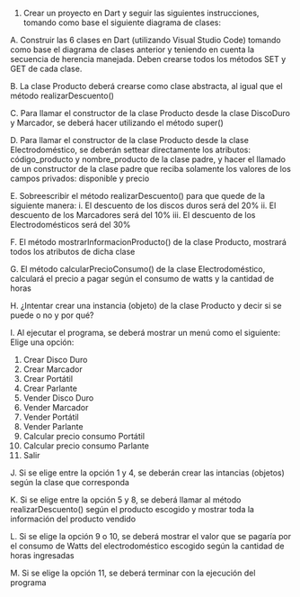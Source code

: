 1. Crear un proyecto en Dart y seguir las siguientes instrucciones, tomando como base el 
siguiente diagrama de clases: 

A. Construir las 6 clases en Dart (utilizando Visual Studio Code) tomando como base el 
diagrama de clases anterior y teniendo en cuenta la secuencia de herencia 
manejada. Deben crearse todos los métodos SET y GET de cada clase.

B. La clase Producto deberá crearse como clase abstracta, al igual que el método 
realizarDescuento() 

C. Para llamar el constructor de la clase Producto desde la clase DiscoDuro y 
Marcador, se deberá hacer utilizando el método super() 

D. Para llamar el constructor de la clase Producto desde la clase Electrodoméstico, se 
deberán settear directamente los atributos: código_producto y nombre_producto 
de la clase padre, y hacer el llamado de un constructor de la clase padre que reciba 
solamente los valores de los campos privados: disponible y precio 

E. Sobreescribir el método realizarDescuento() para que quede de la siguiente 
manera: 
i. El descuento de los discos duros será del 20% 
ii. El descuento de los Marcadores será del 10%
iii. El descuento de los Electrodomésticos será del 30% 

F. El método mostrarInformacionProducto() de la clase Producto, mostrará todos los 
atributos de dicha clase 

G. El método calcularPrecioConsumo() de la clase Electrodoméstico, calculará el 
precio a pagar según el consumo de watts y la cantidad de horas 

H. ¿Intentar crear una instancia (objeto) de la clase Producto y decir si se puede o no 
y por qué? 

I. Al ejecutar el programa, se deberá mostrar un menú como el siguiente: 
Elige una opción: 
1) Crear Disco Duro 
2) Crear Marcador 
3) Crear Portátil 
4) Crear Parlante 
5) Vender Disco Duro 
6) Vender Marcador 
7) Vender Portátil 
8) Vender Parlante 
9) Calcular precio consumo Portátil 
10) Calcular precio consumo Parlante 
11) Salir 

J. Si se elige entre la opción 1 y 4, se deberán crear las intancias (objetos) según la 
clase que corresponda 

K. Si se elige entre la opción 5 y 8, se deberá llamar al método realizarDescuento() 
según el producto escogido y mostrar toda la información del producto vendido 
 
L. Si se elige la opción 9 o 10, se deberá mostrar el valor que se pagaría por el consumo 
de Watts del electrodoméstico escogido según la cantidad de horas ingresadas 

M. Si se elige la opción 11, se deberá terminar con la ejecución del programa